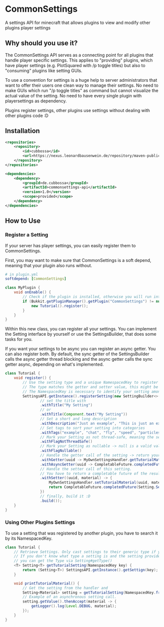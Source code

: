 # CommonSettings

A settings API for minecraft that allows plugins to view and modify other plugins player settings

## Why should you use it?

The CommonSettings API serves as a connecting point for all plugins that handle player specific settings.
This applies to "providing" plugins, which have player settings (e.g. PlotSquared with /p toggle titles) but
also to "consuming" plugins like setting GUIs.

To use a convention for settings is a huge help to server administrators that want to offer their users
one clean way to manage their settings. No need to make GUIs which run "/p toggle titles" as command but cannot
visualize the actual value of the setting. No need to have every single plugin with playersettings as dependency.

Plugins register settings, other plugins use settings without dealing with other plugins code :D

## Installation

```Xml
<repositories>
    <repository>
        <id>cubbossa</id>
        <url>https://nexus.leonardbausenwein.de/repository/maven-public</url>
    </repository>
</repositories>

<dependencies>
    <dependency>
        <groupId>de.cubbossa</groupId>
        <artifactId>commonsettings-api</artifactId>
        <version>1.0</version>
        <scope>provided</scope>
    </dependency>
</dependencies>
```

## How to Use

### Register a Setting

If your server has player settings, you can easily register them to CommonSettings.

First, you may want to make sure that CommonSettings is a soft depend, meaning that your plugin
also runs without.

```yml
# in plugin.yml
softdepend: [CommonSettings]
```

```Java
class MyPlugin {
	void onEnable() {
		// Check if the plugin is installed, otherwise you will run into ClassNotFound errors.
		if (Bukkit.getPluginManager().getPlugin("CommonSettings") != null) {
			new Tutorial().register();
		}
	}
}
```

Within this new class, you can register all your settings.
You can implement the Setting interface by yourself or use the SettingsBuilder, that
does some tasks for you.

If you want your settings to be async you can register an async getter.
You can also register both. By default, the sync getter of the SettingsBuilder calls the async getter thread blocking
and the async getter calls the sync getter async, depending on what's implemented.

```Java
class Tutorial {
	void register() {
		// Use the setting type and a unique NamespacedKey to register a setting.
		// The type matches the getter and setter value, this might be a boolean or enum, in this case a Material.
		// The NamespacedKey is necessary to identify your setting among others.
		SettingsAPI.getInstance().registerSetting(new SettingBuilder<>(Material.class, NamespacedKey.fromString("tutorial:material"))
				// set the title with
				.withTitle("My Setting")
                // or
				.withTitle(Component.text("My Setting"))
				// Set a short and long description
				.withDescription("Just an example", "This is just an example to explain the usage of the SettingsBuilder class.")
				// Set tags to sort your setting into categories
				.withTags("example", "chat", "fly", "speed", "particles", "what ever else comes to your mind")
				// Mark your Setting as not thread-safe, meaning the setter has to be called in the mainthread.
				.withFlagNotThreadSafe()
				// Mark your Setting as nullable -> null is a valid value for setter and getter 
				.withFlagNullable()
				// Handle the getter call of the setting -> return your own setting value.
				.withGetter(uuid -> MyOwnSettingsHandler.getTutorialMaterial(uuid))
				.withAsyncGetter(uuid -> CompletableFuture.completedFuture(MyOwnSettingsHandler.getTutorialMaterial(uuid)))
				// Handle the setter call of this setting.
				// You have to return a completable future of the result.
				.withSetter((uuid, material) -> {
					MyOwnSettingsHandler.setTutorialMaterial(uuid, material);
					return CompletableFuture.completedFuture(Setting.SettingChangeResult.SUCCESS);
				})
				// finally, build it :D
				.build());
	}
}
```

### Using Other Plugins Settings

To use a setting that was registered by another plugin, you have to search it by its NamespacedKey.

```Java
class Tutorial {
	// Retrieve Settings. Only cast settings to their generic type if you are sure about it
	// If you don't know what type a setting is and the setting provider did not document anything about it,
	// you can get the Type via Setting#getType()
	<T> Setting<T> getTutorialSetting(NamespacedKey key) {
		return (Setting<T>) SettingsAPI.getInstance().getSettign(key);
	}

	void printTutorialMaterial() {
		// Get the setting from the handler and
		Setting<Material> setting = getTutorialSetting(NamespacedKey.fromString("tutorial:material"));
		// Example of an asynchronous setting call.
		setting.getValue().thenAccept(material -> {
			getLogger().log(Level.DEBUG, material);
		});
	}
}
```